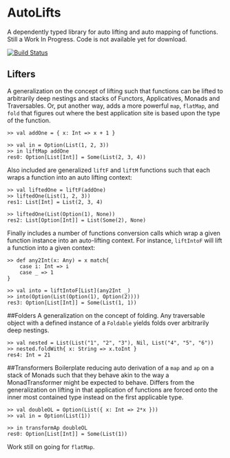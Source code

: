 AutoLifts
=========

A dependently typed library for auto lifting and auto mapping of functions. Still a Work In Progress. Code is not available yet for download.

[![Build Status](https://secure.travis-ci.org/wheaties/AutoLifts.png)](http://travis-ci.org/wheaties/AutoLifts)

## Lifters
A generalization on the concept of lifting such that functions can be lifted to arbitrarily deep nestings and stacks of Functors, Applicatives, Monads and Traversables. Or, put another way, adds a more powerful `map`, `flatMap`, and `fold` that figures out where the best application site is based upon the type of the function.

```
>> val addOne = { x: Int => x + 1 }

>> val in = Option(List(1, 2, 3))
>> in liftMap addOne
res0: Option[List[Int]] = Some(List(2, 3, 4))
```

Also included are generalized `liftF` and `liftM` functions such that each wraps a function into an auto lifting context:

```
>> val liftedOne = liftF(addOne)
>> liftedOne(List(1, 2, 3))
res1: List[Int] = List(2, 3, 4)

>> liftedOne(List(Option(1), None))
res2: List[Option[Int]] = List(Some(2), None)
```

Finally includes a number of functions conversion calls which wrap a given function instance into an auto-lifting context. For instance, `liftIntoF` will lift a function into a given context:

```
>> def any2Int(x: Any) = x match{
	case i: Int => i
	case _ => 1
}

>> val into = liftIntoF[List](any2Int _)
>> into(Option(List(Option(1), Option(2))))
res3: Option[List[Int]] = Some(List(1, 1))
```

##Folders
A generalization on the concept of folding. Any traversable object with a defined instance of a `Foldable` yields folds over arbitrarily deep nestings.

```
>> val nested = List(List("1", "2", "3"), Nil, List("4", "5", "6"))
>> nested.foldWith{ x: String => x.toInt }
res4: Int = 21
```

##Transformers
Boilerplate reducing auto derivation of a `map` and `ap` on a stack of Monads such that they behave akin to the way a MonadTransformer might be expected to behave. Differs from the generalization on lifting in that application of functions are forced onto the inner most contained type instead on the first applicable type.

```
>> val doubleOL = Option(List({ x: Int => 2*x }))
>> val in = Option(List(1))

>> in transformAp doubleOL
res0: Option[List[Int]] = Some(List(1))
```

Work still on going for `flatMap`.